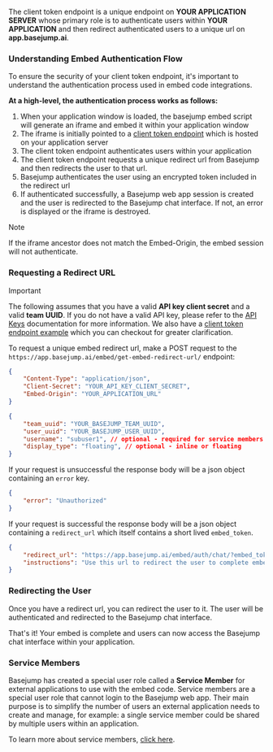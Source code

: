 The client token endpoint is a unique endpoint on **YOUR APPLICATION SERVER** whose primary role is to authenticate users within **YOUR APPLICATION** and then redirect authenticated users to a unique url on **app.basejump.ai**.


### Understanding Embed Authentication Flow

To ensure the security of your client token endpoint, it's important to understand the authentication process used in embed code integrations.

**At a high-level, the authentication process works as follows:**

1. When your application window is loaded, the basejump embed script will generate an iframe and embed it within your application window
2. The iframe is initially pointed to a [client token endpoint](/embed/client-token-endpoint.md) which is hosted on your application server
3. The client token endpoint authenticates users within your application
4. The client token endpoint requests a unique redirect url from Basejump and then redirects the user to that url. 
5. Basejump authenticates the user using an encrypted token included in the redirect url
6. If authenticated successfully, a Basejump web app session is created and the user is redirected to the Basejump chat interface. If not, an error is displayed or the iframe is destroyed.


> [!Note]
> If the iframe ancestor does not match the Embed-Origin, the embed session will not authenticate.

### Requesting a Redirect URL

> [!important]
> The following assumes that you have a valid **API key client secret** and a valid **team UUID**. If you do not have a valid API key, please refer to the [API Keys](/sidebar-options/owner-options/api-keys.md) documentation for more information. We also have a [client token endpoint example](/embed/client-token-endpoint-example.md) which you can checkout for greater clarification.

To request a unique embed redirect url, make a POST request to the `https://app.basejump.ai/embed/get-embed-redirect-url/` endpoint:

```json ~Example request headers~
{
    "Content-Type": "application/json",
    "Client-Secret": "YOUR_API_KEY_CLIENT_SECRET",
    "Embed-Origin": "YOUR_APPLICATION_URL"
}
```

```json ~Example request body~
{
    "team_uuid": "YOUR_BASEJUMP_TEAM_UUID",
    "user_uuid": "YOUR_BASEJUMP_USER_UUID",
    "username": "subuser1", // optional - required for service members
    "display_type": "floating", // optional - inline or floating
}
```

If your request is unsuccessful the response body will be a json object containing an `error` key.

```json ~Example 403 response~
{
    "error": "Unauthorized"
}
```

If your request is successful the response body will be a json object containing a `redirect_url` which itself contains a short lived `embed_token`.

```json ~Example 200 response~
{
    "redirect_url": "https://app.basejump.ai/embed/auth/chat/?embed_token=SHORT_LIVED_TOKEN_VALUE",
    "instructions": "Use this url to redirect the user to complete embed authentication"
}
```


### Redirecting the User

Once you have a redirect url, you can redirect the user to it. The user will be authenticated and redirected to the Basejump chat interface.

That's it! Your embed is complete and users can now access the Basejump chat interface within your application.

### Service Members

Basejump has created a special user role called a **Service Member** for external applications to use with the embed code. Service members are a special user role that cannot login to the Basejump web app. Their main purpose is to simplify the number of users an external application needs to create and manage, for example: a single service member could be shared by multiple users within an application. 

To learn more about service members, [click here](/embed/service-members.md).

